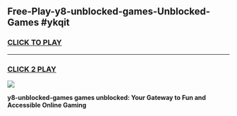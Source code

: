 
## Free-Play-y8-unblocked-games-Unblocked-Games #ykqit
<h3>
<a href="https://news.freeplayer.one?title=y8-unblocked-games&ref=8M">CLICK TO PLAY</a></h3>
<hr>

<h3>
<a href="https://news.freeplayer.one?title=y8-unblocked-games&ref=8M">CLICK 2 PLAY</a>
  
</h3>

<a href="https://news.freeplayer.one?title=y8-unblocked-games&ref=8M"><img src="https://clearcache.store/games.png"></a>


**y8-unblocked-games games unblocked: Your Gateway to Fun and Accessible Online Gaming**
